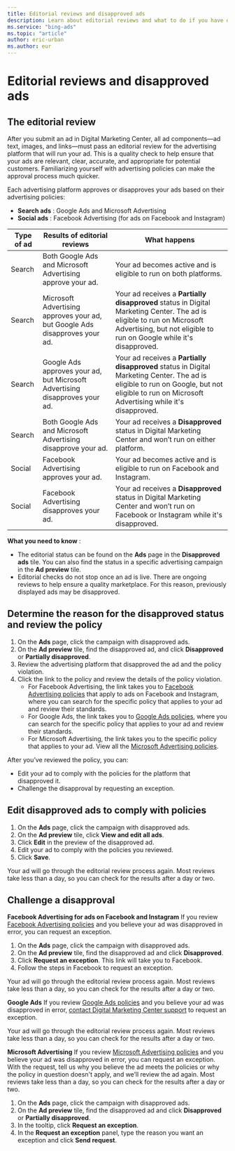 ```yaml
---
title: Editorial reviews and disapproved ads
description: Learn about editorial reviews and what to do if you have disapproved ads in Digital Marketing Center.
ms.service: "bing-ads"
ms.topic: "article"
author: eric-urban
ms.author: eur
---
```


# Editorial reviews and disapproved ads

## The editorial review

After you submit an ad in Digital Marketing Center, all ad components—ad text, images, and links—must pass an editorial review for the advertising platform that will run your ad. This is a quality check to help ensure that your ads are relevant, clear, accurate, and appropriate for potential customers. Familiarizing yourself with advertising policies can make the approval process much quicker.

Each advertising platform approves or disapproves your ads based on their advertising policies:

- **Search ads** : Google Ads and Microsoft Advertising
- **Social ads** : Facebook Advertising (for ads on Facebook and Instagram)

|Type of ad|Results of editorial reviews|What happens|
|---|---|---|
|Search|Both Google Ads and Microsoft Advertising approve your ad.|Your ad becomes active and is eligible to run on both platforms.|
|Search|Microsoft Advertising approves your ad, but Google Ads disapproves your ad.|Your ad receives a **Partially disapproved** status in Digital Marketing Center. The ad is eligible to run on Microsoft Advertising, but not eligible to run on Google while it's disapproved.|
|Search|Google Ads approves your ad, but Microsoft Advertising disapproves your ad.|Your ad receives a **Partially disapproved** status in Digital Marketing Center. The ad is eligible to run on Google, but not eligible to run on Microsoft Advertising while it's disapproved.|
|Search|Both Google Ads and Microsoft Advertising disapprove your ad.|Your ad receives a **Disapproved** status in Digital Marketing Center and won’t run on either platform.|
|Social|Facebook Advertising approves your ad.|Your ad becomes active and is eligible to run on Facebook and Instagram.|
|Social|Facebook Advertising disapproves your ad.|Your ad receives a **Disapproved** status in Digital Marketing Center and won’t run on Facebook or Instagram while it's disapproved.|

**What you need to know** :

- The editorial status can be found on the **Ads** page in the **Disapproved ads** tile. You can also find the status in a specific advertising campaign in the **Ad preview** tile.
- Editorial checks do not stop once an ad is live. There are ongoing reviews to help ensure a quality marketplace. For this reason, previously displayed ads may be disapproved.

## Determine the reason for the disapproved status and review the policy

1. On the **Ads** page, click the campaign with disapproved ads.
1. On the **Ad preview** tile, find the disapproved ad, and click **Disapproved** or **Partially disapproved**.
1. Review the advertising platform that disapproved the ad and the policy violation.
1. Click the link to the policy and review the details of the policy violation.
   - For Facebook Advertising, the link takes you to [Facebook Advertising policies](https://go.microsoft.com/fwlink?LinkId=2131968) that apply to ads on Facebook and Instagram, where you can search for the specific policy that applies to your ad and review their standards.
   - For Google Ads, the link takes you to [Google Ads policies](https://go.microsoft.com/fwlink?LinkId=2131967), where you can search for the specific policy that applies to your ad and review their standards.
   - For Microsoft Advertising, the link takes you to the specific policy that applies to your ad. View all the [Microsoft Advertising policies](https://go.microsoft.com/fwlink?LinkId=398341).

After you’ve reviewed the policy, you can:

- Edit your ad to comply with the policies for the platform that disapproved it.
- Challenge the disapproval by requesting an exception.

## Edit disapproved ads to comply with policies

1. On the **Ads** page, click the campaign with disapproved ads.
1. On the **Ad preview** tile, click **View and edit all ads**.
1. Click **Edit** in the preview of the disapproved ad.
1. Edit your ad to comply with the policies you reviewed.
1. Click **Save**.

Your ad will go through the editorial review process again. Most reviews take less than a day, so you can check for the results after a day or two.

## Challenge a disapproval

**Facebook Advertising for ads on Facebook and Instagram**
If you review [Facebook Advertising policies](https://go.microsoft.com/fwlink?LinkId=2131968) and you believe your ad was disapproved in error, you can request an exception.

1. On the **Ads** page, click the campaign with disapproved ads.
1. On the **Ad preview** tile, find the disapproved ad and click **Disapproved**.
1. Click **Request an exception**. This link will take you to Facebook.
1. Follow the steps in Facebook to request an exception.

Your ad will go through the editorial review process again. Most reviews take less than a day, so you can check for the results after a day or two.

**Google Ads**
If you review [Google Ads policies](https://go.microsoft.com/fwlink?LinkId=2131967) and you believe your ad was disapproved in error, [contact Digital Marketing Center support](./hlp_DMC_Support.md) to request an exception.

Your ad will go through the editorial review process again. Most reviews take less than a day, so you can check for the results after a day or two.

**Microsoft Advertising**
If you review [Microsoft Advertising policies](https://go.microsoft.com/fwlink?LinkId=398341) and you believe your ad was disapproved in error, you can request an exception. With the request, tell us why you believe the ad meets the policies or why the policy in question doesn't apply, and we’ll review the ad again. Most reviews take less than a day, so you can check for the results after a day or two.

1. On the **Ads** page, click the campaign with disapproved ads.
1. On the **Ad preview** tile, find the disapproved ad and click **Disapproved** or **Partially disapproved**.
1. In the tooltip, click **Request an exception**.
1. In the **Request an exception** panel, type the reason you want an exception and click **Send request**.


